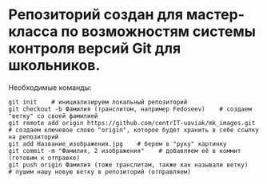 # Репозиторий создан для мастер-класса по возможностям системы контроля версий Git для школьников.

Необходимые команды:
```
git init    # инициализируем локальный репозиторий
git checkout -b Фамилия (транслитом, например Fedoseev)    # создаем "ветку" со своей фамилией
git remote add origin https://github.com/centrIT-uaviak/mk_images.git    # создаем ключевое слово "origin", которое будет хранить в себе ссылку на репозиторий
git add Название_изображения.jpg    # берем в "руку" картинку
git commit -m "Фамилия, 2 изображения"    # добавляем её в коммит (готовим к отправке)
git push origin Фамилия (тоже транслитом, также как называли ветку)    # пушим нашу новую ветку в репозиторий (отправляем)
```
